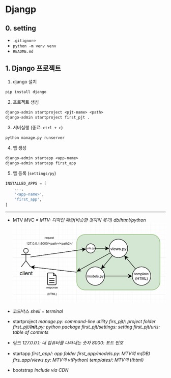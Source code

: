 # Djangp

## 0. setting

- `.gitignore`
- `python -m venv venv`
- `README.md`

## 1. Django 프로젝트

1. django 설치
```shell
pip install django
```

2. 프로젝트 생성
```shell
django-admin startproject <pjt-name> <path>
django-admin startproject first_pjt .
```

3. 서버실행 (종료: `ctrl + c`)
```shell
python manage.py runserver
```

4. 앱 생성
```shell
django-admin startapp <app-name>
django-admin startapp first_app
```

5. 앱 등록 (`settings/py`)
```python
INSTALLED_APPS = [
    ...,
    '<app-name>',
    'first_app',
]
```

---
- MTV
*MVC = MTV: 디자인 패턴(비슷한 것끼리 묶기)*
*db/html/python*
![](./MTV.png)

- 코드박스
*shell = terminal*

- startproject
*manage.py: command-line utility*
*firs_pjt/: project folder*
    *first_pjt/__init__.py: python package*
    *first_pjt/settings: setting*
    *first_pjt/urls: table of contents*

- 링크
*127.0.0.1: 내 컴퓨터를 나타내는 숫자*
*8000: 포트 번호*

- startapp
*first_app/: app folder*
    *first_app/models.py: MTV의 m(DB)*
    *firs_app/views.py: MTV의 v(Python)*
*templates/: MTV의 t(html)*

- bootstrap
*Include via CDN*